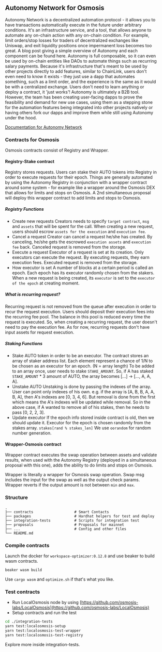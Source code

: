 ## Autonomy Network for Osmosis

Autonomy Network is a decentralized automation protocol - it allows you to have transactions automatically execute in the future under arbitrary conditions.
It's an infrastructure service, and a tool, that allows anyone to automate any on-chain action with any on-chain condition. For example, limit orders/stop losses for traders of decentralized exchanges like Uniswap, and exit liquidity positions once impermanent loss becomes too great. A blog post giving a simple overview of Autonomy and each component can be found here. Autonomy is full composable, so it can even be used by on-chain entities like DAOs to automate things such as recurring salary payments. Because it's infrastructure that's meant to be used by other projects directly to add features, similar to ChainLink, users don't even need to know it exists - they just use a dapp that automates something, such as a limit order, and the experience is the same as it would be with a centralized exchange. Users don't need to learn anything or deploy a contract, it 'just works'!
Autonomy is ultimately a B2B tool. However, the team has been creating user-facing dapps to prove the feasibility and demand for new use cases, using them as a stepping stone for the automation features being integrated into other projects natively or having others fork our dapps and improve them while still using Autonomy under the hood.

[Documentation for Autonomy Network](https://autonomy-network.gitbook.io/autonomy-docs/autonomy-network/overview)

### Contracts for Osmosis

Osmosis contracts consist of Registry and Wrapper.

#### Registry-Stake contract

Registry stores requests. Users can stake their AUTO tokens into Registry in order to execute requests for their epoch. Things are generally automated by using the Autonomy Registry in conjunction with a wrapper contract around some system - for example like a wrapper around the Osmosis DEX that allows for limits and stops on Osmosis. A 2nd simultaneous proposal will deploy this wrapper contract to add limits and stops to Osmosis.

##### Registry Functions

- Create new requests
Creators needs to specify `target contract`, `msg` and `assets` that will be spent for the call.
When creating a new request, users should escrow `assets for the execution` and `execution fee`.
- Cancel a request
Creator can cancel a request he/she has created. By canceling, he/she gets the escrowed `execution assets` and `execution fee` back.
Canceled request is removed from the storage.
- Execute a request
Executor of a request is set at its creation.
Only executors can execute the request.
By executing requests, they earn execution fees.
Executed request is removed from the storage.
- How executor is set
A number of blocks at a certain period is called an epoch.
Each epoch has its executor randomly chosen from the stakers.
When a new request is being created, its `executor` is set to the `executor of the epoch` at creating moment.

##### What is recurring request?

Recurring request is not removed from the queue after execution in order to recur the request execution.
Users should deposit their execution fees into the recurring fee pool. The balance in this pool is reduced every time the request is executed.
So, when creating a recurring request, the user doesn't need to pay the execution fee.
As for now, recurring requests don't have input assets for request execution.

##### Staking Functions

- Stake AUTO token in order to be an executor.
The contract stores an array of staker address list.
Each element represent a chance of 1/N to be chosen as an executor for an epoch. (N = array length)
To be added to an array once, user needs to stake `STAKE_AMOUNT`.
So, if A has staked `STAKE_AMOUNT` * 3 amount  of AUTO, the array becomes [...] -> [..., A, A, A].
- Unstake AUTO
Unstaking is done by passing the indexes of the array.
User can point only indexes of his own.
e.g. if the array is [A, B, B, A, A, B, A], then A's indexes are [0, 3, 4, 6].
But removal is done from the first which means the A's indexes will be updated while removal.
So in the above case, if A wanted to remove all of his stakes, then he needs to pass [0, 2, 2, 3].
- Update executor
If the epoch info stored inside contract is old, then we should update it.
Executor for the epoch is chosen randomly from the stakes array.
`stakes[rand % stakes_len]`
We use `oorandom` for random number generation.

#### Wrapper-Osmosis contract

Wrapper contract executes the swap operation between assets and validate results, when used with the Autonomy Registry (deployed in a simultaneous proposal with this one), adds the ability to do limits and stops on Osmosis.

Wrapper is literally a wrapper for Osmosis swap operation.
Swap msg includes the input for the swap as well as the output check params.
Wrapper reverts if the output amount is not between `min` and `max`.

### Structure

    .
    ├── contracts                   # Smart Contacts
    ├── packages                    # Hardhat helpers for test and deploy
    ├── integration-tests           # Scripts for integration test
    ├── proposals                   # Proposals for mainnet
    ├── ...                         # Config and other files
    └── README.md

### Compile contracts

Launch the docker for `workspace-optimizer:0.12.8` and use beaker to build wasm contracts.

```bash
beaker wasm build
```

Use `cargo wasm` and `optimize.sh` if that's what you like.

### Test contracts

- Run LocalOsmosis node by using [https://github.com/osmosis-labs/LocalOsmosis](https://github.com/osmosis-labs/LocalOsmosis)
- Setup contracts and run the test

```bash
cd ./integration-tests
yarn test:localosmosis-setup
yarn test:localosmosis-test-wrapper
yarn test:localosmosis-test-registry
```

Explore more inside integration-tests.
